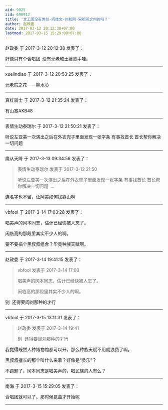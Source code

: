 ```yaml
---
aid: 9025
zid: 690912
title: '文工团没有类似-阎维文-刘和刚-宋祖英之内的吗？'
author: 赵政委
date: 2017-03-12 20:12:38+07:00
lastmod: 2017-03-15 15:29:00+07:00
---
```


赵政委 于 2017-3-12 20:12:38 发表了：

好像只有个合唱团-没有元老和土著歌手哇。

---------

xuelindiao 于 2017-3-12 20:53:25 发表了：

元老院之花——柳水心

---------

真红骑士 于 2017-3-12 21:35:24 发表了：

有山寨AKB48

---------

表情生动泰瑞尔 于 2017-3-12 21:50:21 发表了：

听说左亚美一次演出之后在外衣兜子里面发现一张字条 有事找首长 首长帮你解决一切问题

---------

鹰从天降 于 2017-3-13 09:34:56 发表了：

> 表情生动泰瑞尔 发表于 2017-3-12 21:50
> 
> 听说左亚美一次演出之后在外衣兜子里面发现一张字条 有事找首长 首长帮你解决一切问题  ...



连名字也不留，让阿美如何找靠山啊

---------

vbfool 于 2017-3-14 17:03:28 发表了：

唱美声的冈本同志，估计已经快被人忘了。

闹临高的那段里其实不少人的啊。

要不要搞个黑叔叔组合？毕竟种族天赋啊。

---------

赵政委 于 2017-3-14 19:41:15 发表了：

> vbfool 发表于 2017-3-14 17:03
> 
> 唱美声的冈本同志，估计已经快被人忘了。
> 
> 闹临高的那段里其实不少人的啊。



别  还得要阎刘那种的才行

---------

vbfool 于 2017-3-15 13:11:31 发表了：

> 赵政委 发表于 2017-3-14 19:41
> 
> 别  还得要阎刘那种的才行



我觉得既然人种博物馆都可以开，那么种族天赋不用就浪费了啊。

黑叔叔擅长的那个叫什么来着？好像是“灵乐”？

不跑题了，冈本同志是唱美声的，唱民族的人有么？

---------

南海 于 2017-3-15 15:29:05 发表了：

合唱团就可以了。那时候昆曲才开始呢

---------

